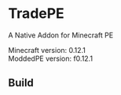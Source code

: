 # TradePE
A Native Addon for Minecraft PE  

Minecraft version: 0.12.1  
ModdedPE version: f0.12.1  

## Build
